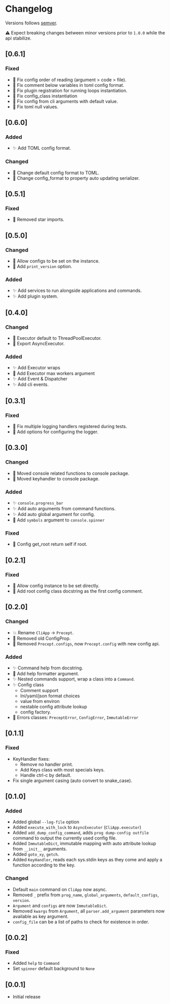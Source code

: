 # Changelog

Versions follows [semver](https://semver.org/).

:warning: Expect breaking changes between minor versions prior to `1.0.0` while the api stabilize. 

## [0.6.1]
### Fixed

- :bug: Fix config order of reading (argument > code > file).
- :bug: Fix comment below variables in toml config format.
- :bug: Fix plugin registration for running loops instantiation.
- :bug: Fix config_class instantiation
- :bug: Fix config from cli arguments with default value.
- :bug: Fix toml null values.

## [0.6.0]
### Added

- :sparkles: Add TOML config format.

### Changed

- :hammer: Change default config format to TOML.
- :bug: Change config_format to property auto updating serializer.

## [0.5.1]
### Fixed

- :hammer: Removed star imports.

## [0.5.0]
### Changed

- :hammer: Allow configs to be set on the instance.
- :hammer: Add `print_version` option.

### Added

- :sparkles: Add services to run alongside applications and commands.
- :sparkles: Add plugin system.

## [0.4.0]
### Changed

- :construction: Executor default to ThreadPoolExecutor.
- :construction: Export AsyncExecutor.

### Added

- :sparkles: Add Executor wraps
- :construction: Add Executor max workers argument
- :sparkles: Add Event & Dispatcher
- :sparkles: Add cli events.

## [0.3.1]
### Fixed

- :bug: Fix multiple logging handlers registered during tests.
- :construction: Add options for configuring the logger.

## [0.3.0]
### Changed

- :feet: Moved console related functions to console package.
- :feet: Moved keyhandler to console package.

### Added

- :sparkles: `console.progress_bar`
- :sparkles: Add auto arguments from command functions.
- :sparkles: Add auto global argument for config.
- :construction: Add `symbols` argument to `console.spinner`

### Fixed

- :bug: Config get_root return self if root.

## [0.2.1]
### Fixed

- :hammer: Allow config instance to be set directly.
- :hammer: Add root config class docstring as the first config comment.

## [0.2.0]
### Changed

- :boom: Rename `CliApp` -> `Precept`.
- :hocho: Removed old ConfigProp.
- :hocho: Removed `Precept.configs`, now `Precept.config` with new config api.

### Added

- :sparkles: Command help from docstring.
- :construction: Add help formatter argument.
- :sparkles: Nested commands support, wrap a class into a `Command`.
- :sparkles: Config class
  - Comment support
  - Ini/yaml/json format choices
  - value from environ
  - nestable config attribute lookup
  - config factory.
- :construction: Errors classes: `PreceptError`, `ConfigError`, `ImmutableError`
  
## [0.1.1]
### Fixed

- KeyHandler fixes:
    - Remove no handler print.
    - Add Keys class with most specials keys.
    - Handle ctrl-c by default.
- Fix single argument casing (auto convert to snake_case).

## [0.1.0]
### Added
- Added global `--log-file` option
- Added `execute_with_lock` to `AsyncExecutor` (`CliApp.executor`)
- Added `add_dump_config_command`, adds `prog dump-config outfile` command to output the currently used config file.
- Added `ImmutableDict`, immutable mapping with auto attribute lookup from `__init__` arguments.
- Added `goto_xy`, `getch`.
- Added `KeyHandler`, reads each sys.stdin keys as they come and apply a function according to the key.

### Changed
- Default `main` command on `CliApp` now async.
- Removed `_` prefix from `prog_name`, `global_arguments`, `default_configs`, `version`.
- `Argument` and `configs` are now `ImmutableDict`.
- Removed `kwargs` from `Argument`, all `parser.add_argument` parameters now available as key argument.
- `config_file` can be a list of paths to check for existence in order.

## [0.0.2]
### Fixed
- Added `help` to `Command`
- Set `spinner` default background to `None`

## [0.0.1]
- Initial release
